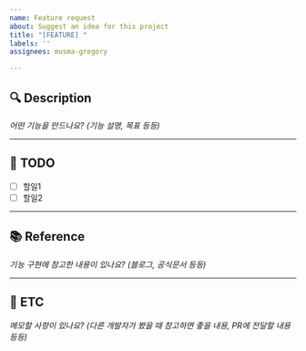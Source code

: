 ```yaml
---
name: Feature request
about: Suggest an idea for this project
title: "[FEATURE] "
labels: ''
assignees: musma-gregory

---
```


## :mag: Description
_어떤 기능을 만드나요? (기능 설명, 목표 등등)_

<hr>

## :hammer: TODO
- [ ] 할일1
- [ ] 할일2

<hr>

## :books: Reference
_기능 구현에 참고한 내용이 있나요? (블로그, 공식문서 등등)_

<hr>

## :bell: ETC
_메모할 사항이 있나요? (다른 개발자가 봤을 때 참고하면 좋을 내용, PR에 전달할 내용 등등)_
